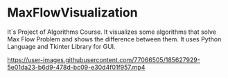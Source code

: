 # MaxFlowVisualization
It`s Project of Algorithms Course. It visualizes some algorithms that solve Max Flow Problem and shows the difference between them. It uses Python Language and Tkinter Library for GUI. 

https://user-images.githubusercontent.com/77066505/185627929-5e01da23-b6d9-478d-bc09-e30d4f01f957.mp4

